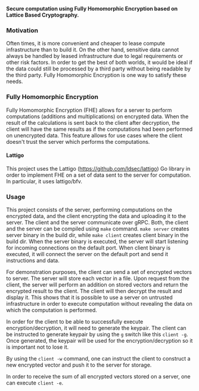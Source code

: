 **Secure computation using Fully Homomorphic Encryption based on Lattice Based Cryptography.**

### Motivation

Often times, it is more convenient and cheaper to lease compute infrastructure than to build it. On the other hand, sensitive data
cannot always be handled by leased infrastructure due to legal requirements or other risk factors. In order
to get the best of both worlds, it would be ideal if the data could still be processed by a third party without being readable by the third party.
Fully Homomorphic Encryption is one way to satisfy these needs.


### Fully Homomorphic Encryption

Fully Homomorphic Encryption (FHE) allows for a server to perform computations (additions and multiplications) on encrypted data.
When the result of the calculations is sent back to the client after decryption, the client will have the same results as if the computations
had been performed on unencrypted data.
This feature allows for use cases where the client doesn't trust the server which performs the computations.

#### Lattigo

This project uses the Lattigo (https://github.com/ldsec/lattigo) Go library in order to implement FHE on a set of data sent
to the server for computation. In particular, it uses lattigo/bfv.


### Usage

This project consists of the server, performing computations on the encrypted data, and the client encrypting the data
and uploading it to the server. The client and the server communicate over gRPC.
Both, the client and the server can be compiled using `make` command. `make server` creates server binary in the build dir,
while `make client` creates client binary in the build dir. When the server binary is executed, the server will start listening
for incoming connections on the default port. When client binary is executed, it will connect the server on the default port and
send it instructions and data.

For demonstration purposes, the client can send a set of encrypted vectors to server. The server will store each vector in a file.
Upon request from the client, the server will perform an addition on stored vectors and return the encrypted result to the client.
The client will then decrypt the result and display it.
This shows that it is possible to use a server on untrusted infrastructure in order to execute computation without revealing the data
on which the computation is performed.

In order for the client to be able to successfully execute encryption/decryption, it will need to generate the keypair.
The client can be instructed to generate keypair by using the `g` switch like this `client -g`.
Once generated, the keypair will be used for the encryption/decryption so it is important not to lose it.

By using the `client -w` command, one can instruct the client to construct a new encrypted vector and
push it to the server for storage.

In order to receive the sum of all encrypted vectors stored on a server, one can execute `client -e`.



